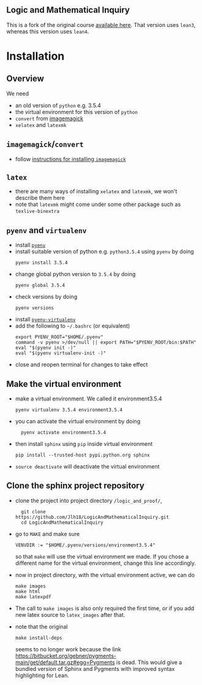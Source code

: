 Logic and Mathematical Inquiry
---------------

This is a fork of the original course [available here](https://github.com/leanprover/logic_and_proof/tree/master).
That version uses `lean3`, whereas this version uses `lean4`.

# Installation 

## Overview

We need
- an old version of `python` e.g. 3.5.4
- the virtual environment for this version of `python`
- `convert` from [imagemagick](https://imagemagick.org/)
- `xelatex` and `latexmk`

## `imagemagick`/`convert`
- follow [instructions for installing `imagemagick`](https://imagemagick.org/script/download.php)

## `latex`
- there are many ways of installing `xelatex` and `latexmk`,
  we won't describe them here
- note that `latexmk` might come under some other package such as `texlive-binextra`

## `pyenv` and `virtualenv`
- install [`pyenv`](https://github.com/pyenv/pyenv)
- install suitable version of python e.g. `python3.5.4` using `pyenv` by doing 
  ```
  pyenv install 3.5.4
  ```
- change global python version to `3.5.4` by doing
  ```
  pyenv global 3.5.4
  ```
- check versions by doing 
  ```
  pyenv versions
  ```
- install [`pyenv-virtualenv`](https://github.com/pyenv/pyenv-virtualenv)
- add the following to `~/.bashrc` (or equivalent)
  ```
  export PYENV_ROOT="$HOME/.pyenv"
  command -v pyenv >/dev/null || export PATH="$PYENV_ROOT/bin:$PATH"
  eval "$(pyenv init -)"
  eval "$(pyenv virtualenv-init -)"
  ```
- close and reopen terminal for changes to take effect

## Make the virtual environment
- make a virtual environment. We called it environment3.5.4
  ```
  pyenv virtualenv 3.5.4 environment3.5.4
  ```
- you can activate the virtual environment by doing 
  ```
    pyenv activate environment3.5.4
  ```
- then install `sphinx` using `pip` inside virtual environment
  ```
  pip install --trusted-host pypi.python.org sphinx
  ```
- `source deactivate` will deactivate the virtual environment
 
## Clone the sphinx project repository
- clone the project into project directory `/logic_and_proof/`, 
  ```
    git clone https://github.com/Jlh18/LogicAndMathematicalInquiry.git
    cd LogicAndMathematicalInquiry
  ```

- go to `MAKE` and make sure 
  ```
  VENVDIR := "$HOME/.pyenv/versions/environment3.5.4"
  ```
  so that `make` will use the virtual environment we made. 
  If you chose a different name for the virtual environment, change this line accordingly.
- now in project directory, with the virtual environment active, we can do 
  ```
  make images
  make html
  make latexpdf
  ```
- The call to `make images` is also only required the first time, or if you add new latex source to `latex_images` after that.
- note that the original 
  ```
  make install-deps
  ```
  seems to no longer work because the link https://bitbucket.org/gebner/pygments-main/get/default.tar.gz#egg=Pygments is dead.
  This would give a bundled version of Sphinx and Pygments with improved syntax highlighting for Lean.


<!-- # How to test the Lean code snippets -->

<!-- ``` -->
<!-- make leantest -->
<!-- ``` -->

<!-- # How to deploy -->

<!-- ``` -->
<!-- ./deploy.sh leanprover logic_and_proof -->
<!-- ``` -->

<!-- # How to contribute -->

<!-- Pull requests with corrections are welcome. Please follow our `commit conventions <https://github.com/leanprover/lean/blob/master/doc/commit_convention.md>`. If you have questions about whether a change will be considered helpful, please contact Jeremy Avigad, ``avigad@cmu.edu``. -->
